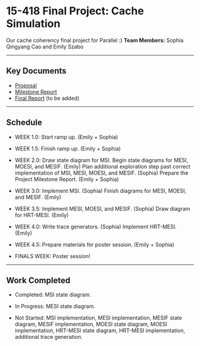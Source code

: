 # 15-418 Final Project: Cache Simulation

Our cache coherency final project for Parallel :)
**Team Members:** Sophia Qingyang Cao and Emily Szabo

---

## Key Documents
- [Proposal](proposal.pdf)
- [Milestone Report](milestone.pdf)
- [Final Report](final-report.pdf) (to be added)

---

## Schedule
- WEEK 1.0: Start ramp up. (Emily + Sophia)

- WEEK 1.5: Finish ramp up. (Emily + Sophia)

- WEEK 2.0: Draw state diagram for MSI. Begin state diagrams for MESI, MOESI, and MESIF. (Emily) Plan additional exploration step past correct implementation of MSI, MESI, MOESI, and MESIF. (Sophia) Prepare the Project Milestone Report. (Emily + Sophia)

- WEEK 3.0: Implement MSI. (Sophia) Finish diagrams for MESI, MOESI, and MESIF. (Emily)

- WEEK 3.5: Implement MESI, MOESI, and MESIF. (Sophia) Draw diagram for HRT-MESI. (Emily)

- WEEK 4.0: Write trace generators. (Sophia) Implement HRT-MESI. (Emily)

- WEEK 4.5: Prepare materials for poster session. (Emily + Sophia)

- FINALS WEEK: Poster session!

---

## Work Completed
- Completed: MSI state diagram.

- In Progress: MESI state diagram.

- Not Started: MSI implementation, MESI implementation, MESIF state diagram, MESIF implementation, MOESI state diagram, MOESI implementation, HRT-MESI state diagram, HRT-MESI implementation, additional trace generation.
